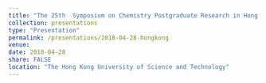 ```yaml
---
title: "The 25th  Symposium on Chemistry Postgraduate Research in Hong Kong"
collection: presentations
type: "Presentation"
permalink: /presentations/2018-04-28-hongkong
venue: 
date: 2018-04-28
share: FALSE
location: "The Hong Kong University of Science and Technology"
---
```

